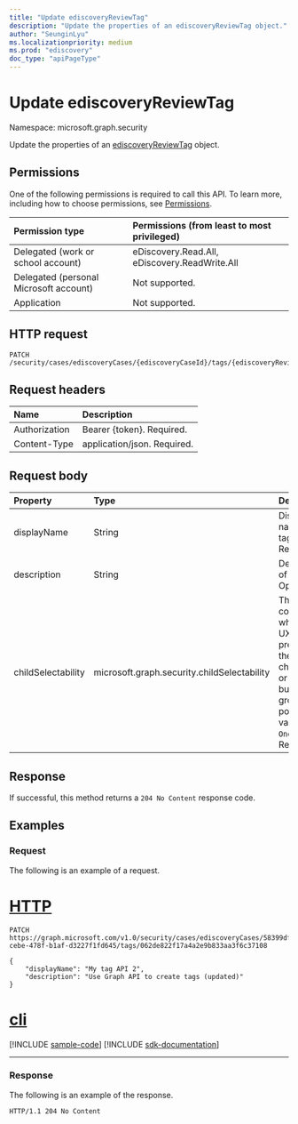 ```yaml
---
title: "Update ediscoveryReviewTag"
description: "Update the properties of an ediscoveryReviewTag object."
author: "SeunginLyu"
ms.localizationpriority: medium
ms.prod: "ediscovery"
doc_type: "apiPageType"
---
```



# Update ediscoveryReviewTag
Namespace: microsoft.graph.security



Update the properties of an [ediscoveryReviewTag](../resources/security-ediscoveryreviewtag.md) object.

## Permissions
One of the following permissions is required to call this API. To learn more, including how to choose permissions, see [Permissions](/graph/permissions-reference).

|Permission type|Permissions (from least to most privileged)|
|:---|:---|
|Delegated (work or school account)|eDiscovery.Read.All, eDiscovery.ReadWrite.All|
|Delegated (personal Microsoft account)|Not supported.|
|Application|Not supported.|

## HTTP request

<!-- {
  "blockType": "ignored"
}
-->
``` http
PATCH /security/cases/ediscoveryCases/{ediscoveryCaseId}/tags/{ediscoveryReviewTagId}
```

## Request headers
|Name|Description|
|:---|:---|
|Authorization|Bearer {token}. Required.|
|Content-Type|application/json. Required.|

## Request body



|Property|Type|Description|
|:---|:---|:---|
|displayName|String|Display name of the tag. Required.|
|description|String|Description of the tag. Optional.|
|childSelectability|microsoft.graph.security.childSelectability|This value controls whether the UX presents the tags as checkboxes or a radio button group. The possible values are: `One`, `Many`. Required.|


## Response

If successful, this method returns a `204 No Content` response code.

## Examples

### Request
The following is an example of a request.

# [HTTP](#tab/http)
<!-- {
  "blockType": "request",
  "name": "update_ediscoveryreviewtag"
}
-->
``` http
PATCH https://graph.microsoft.com/v1.0/security/cases/ediscoveryCases/58399dff-cebe-478f-b1af-d3227f1fd645/tags/062de822f17a4a2e9b833aa3f6c37108

{
    "displayName": "My tag API 2",
    "description": "Use Graph API to create tags (updated)"
}
```

# [cli](#tab/cli)
[!INCLUDE [sample-code](../includes/snippets/cli/update-ediscoveryreviewtag-cli-snippets.md)]
[!INCLUDE [sdk-documentation](../includes/snippets/snippets-sdk-documentation-link.md)]

---



### Response
The following is an example of the response.

<!-- {
  "blockType": "response",
  "truncated": true
}
-->
``` http
HTTP/1.1 204 No Content

```

